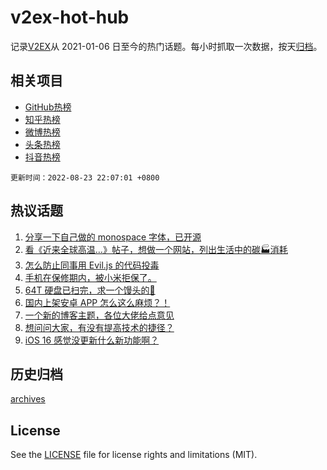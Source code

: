 # v2ex-hot-hub

 记录[V2EX](https://www.v2ex.com/)从 2021-01-06 日至今的热门话题。每小时抓取一次数据，按天[归档](archives)。
 
 ## 相关项目

- [GitHub热榜](https://github.com/snaildev/github-hot-hub)
- [知乎热榜](https://github.com/snaildev/zhihu-hot-hub)
- [微博热榜](https://github.com/snaildev/weibo-hot-hub)
- [头条热榜](https://github.com/snaildev/toutiao-hot-hub)
- [抖音热榜](https://github.com/snaildev/douyin-hot-hub)


 `更新时间：2022-08-23 22:07:01 +0800`

## 热议话题

1. [分享一下自己做的 monospace 字体，已开源](https://www.v2ex.com/t/874714)
1. [看《近来全球高温…》帖子，想做一个网站，列出生活中的碳🏭消耗](https://www.v2ex.com/t/874720)
1. [怎么防止同事用 Evil.js 的代码投毒](https://www.v2ex.com/t/874717)
1. [手机在保修期内，被小米拒保了。](https://www.v2ex.com/t/874761)
1. [64T 硬盘已扫完，求一个馒头的💊](https://www.v2ex.com/t/874756)
1. [国内上架安卓 APP 怎么这么麻烦？！](https://www.v2ex.com/t/874776)
1. [一个新的博客主题，各位大佬给点意见](https://www.v2ex.com/t/874710)
1. [想问问大家，有没有提高技术的捷径？](https://www.v2ex.com/t/874698)
1. [iOS 16 感觉没更新什么新功能啊？](https://www.v2ex.com/t/874708)

## 历史归档

[archives](archives)

## License

See the [LICENSE](LICENSE) file for license rights and limitations (MIT).
